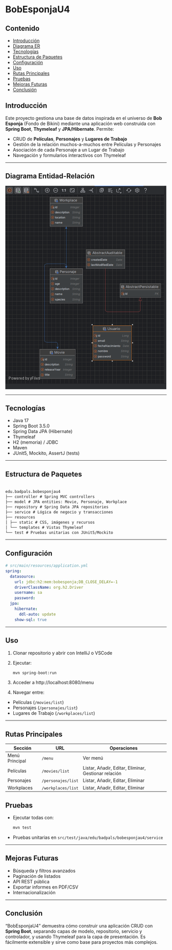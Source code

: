 # BobEsponjaU4


## Contenido
- [Introducción](#introducción)
- [Diagrama ER](#diagrama-entidad-relación)
- [Tecnologías](#tecnologías)
- [Estructura de Paquetes](#estructura-de-paquetes)
- [Configuración](#configuración)
- [Uso](#uso)
- [Rutas Principales](#rutas-principales)
- [Pruebas](#pruebas)
- [Mejoras Futuras](#mejoras-futuras)
- [Conclusión](#conclusión)

## Introducción

Este proyecto gestiona una base de datos inspirada en el universo de **Bob Esponja** (Fondo de Bikini) mediante una aplicación web construida con **Spring Boot**, **Thymeleaf** y **JPA/Hibernate**. Permite:

- CRUD de **Películas**, **Personajes** y **Lugares de Trabajo**
- Gestión de la relación muchos-a-muchos entre Películas y Personajes
- Asociación de cada Personaje a un Lugar de Trabajo
- Navegación y formularios interactivos con Thymeleaf  
---

## Diagrama Entidad-Relación

![Diagrama ER](src/main/resources/static/Diagrama.png)

---

## Tecnologías

- Java 17
- Spring Boot 3.5.0
- Spring Data JPA (Hibernate)
- Thymeleaf
- H2 (memoria) / JDBC
- Maven
- JUnit5, Mockito, AssertJ (tests)  

---

## Estructura de Paquetes
```

edu.badpals.bobesponjau4
├── controller # Spring MVC controllers
├── model # JPA entities: Movie, Personaje, Workplace
├── repository # Spring Data JPA repositories
├── service # Lógica de negocio y transacciones
├── resources
│ ├── static # CSS, imágenes y recursos
│ └── templates # Vistas Thymeleaf
└── test # Pruebas unitarias con JUnit5/Mockito

```
---

## Configuración

```yaml
# src/main/resources/application.yml
spring:
  datasource:
    url: jdbc:h2:mem:bobesponja;DB_CLOSE_DELAY=-1
    driverClassName: org.h2.Driver
    username: sa
    password:
  jpa:
    hibernate:
      ddl-auto: update
    show-sql: true
```

---

## Uso

1. Clonar repositorio y abrir con IntelliJ o VSCode
2. Ejecutar:
   ```bash
   mvn spring-boot:run
   ```
3. Acceder a http://localhost:8080/menu

4. Navegar entre:

- Películas (`/movies/list`)
- Personajes (`/personajes/list`)
- Lugares de Trabajo (`/workplaces/list`)

---

## Rutas Principales

| Sección         | URL                     | Operaciones                                          |
|-----------------|-------------------------|------------------------------------------------------|
| Menú Principal  | `/menu`                 | Ver menú                                             |
| Películas       | `/movies/list`          | Listar, Añadir, Editar, Eliminar, Gestionar relación |
| Personajes      | `/personajes/list`      | Listar, Añadir, Editar, Eliminar                     |
| Workplaces      | `/workplaces/list`      | Listar, Añadir, Editar, Eliminar                     |


## Pruebas

- Ejecutar todas con:
  ```bash
  mvn test
  ```

- Pruebas unitarias en `src/test/java/edu/badpals/bobesponjau4/service`

---

## Mejoras Futuras

- Búsqueda y filtros avanzados
- Paginación de listados
- API REST pública
- Exportar informes en PDF/CSV
- Internacionalización

---

## Conclusión

“BobEsponjaU4” demuestra cómo construir una aplicación CRUD con **Spring Boot**, separando capas de modelo, repositorio, servicio y controlador, y usando Thymeleaf para la capa de presentación. Es fácilmente extensible y sirve como base para proyectos más complejos.

  

